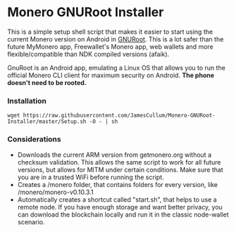# Monero GNURoot Installer

This is a simple setup shell script that makes it easier to start using the current Monero version on Android in [GNURoot](https://play.google.com/store/apps/details?id=champion.gnuroot&hl=de). This is a lot safer than the future MyMonero app, Freewallet's Monero app, web wallets and more flexible/compatible than NDK compiled versions (afaik).

GnuRoot is an Android app, emulating a Linux OS that allows you to run the official Monero CLI client for maximum security on Android. **The phone doesn't need to be rooted.** 

### Installation

`wget https://raw.githubusercontent.com/JamesCullum/Monero-GNURoot-Installer/master/Setup.sh -O - | sh`

### Considerations

- Downloads the current ARM version from getmonero.org without a checksum validation. This allows the same script to work for all future versions, but allows for MITM under certain conditions. Make sure that you are in a trusted WiFi before running the script.
- Creates a /monero folder, that contains folders for every version, like /monero/monero-v0.10.3.1
- Automatically creates a shortcut called "start.sh", that helps to use a remote node. If you have enough storage and want better privacy, you can download the blockchain locally and run it in the classic node-wallet scenario.
